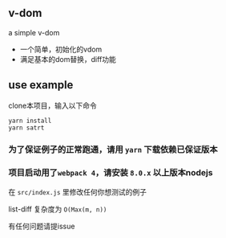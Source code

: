 ## v-dom

a simple v-dom

* 一个简单，初始化的vdom
* 满足基本的dom替换，diff功能

## use example

clone本项目，输入以下命令

```shell
yarn install
yarn satrt
```
### 为了保证例子的正常跑通，请用 `yarn` 下载依赖已保证版本
### 项目启动用了`webpack 4`，请安装 `8.0.x` 以上版本nodejs

在 `src/index.js` 里修改任何你想测试的例子

list-diff 复杂度为 `O(Max(m, n))`

有任何问题请提issue